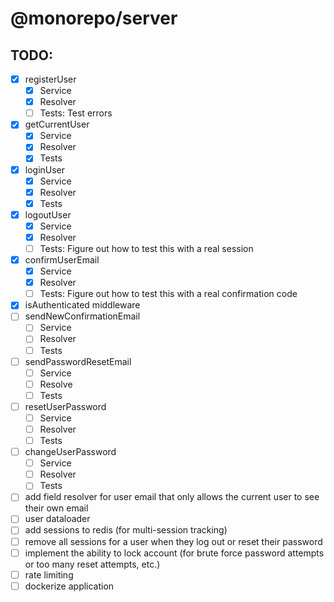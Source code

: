 # @monorepo/server

## TODO:

- [x] registerUser
  - [x] Service
  - [x] Resolver
  - [ ] Tests: Test errors
- [x] getCurrentUser
  - [x] Service
  - [x] Resolver
  - [x] Tests
- [x] loginUser
  - [x] Service
  - [x] Resolver
  - [x] Tests
- [x] logoutUser
  - [x] Service
  - [x] Resolver
  - [ ] Tests: Figure out how to test this with a real session
- [x] confirmUserEmail
  - [x] Service
  - [x] Resolver
  - [ ] Tests: Figure out how to test this with a real confirmation code
- [x] isAuthenticated middleware
- [ ] sendNewConfirmationEmail
  - [ ] Service
  - [ ] Resolver
  - [ ] Tests
- [ ] sendPasswordResetEmail
  - [ ] Service
  - [ ] Resolve
  - [ ] Tests
- [ ] resetUserPassword
  - [ ] Service
  - [ ] Resolver
  - [ ] Tests
- [ ] changeUserPassword
  - [ ] Service
  - [ ] Resolver
  - [ ] Tests
- [ ] add field resolver for user email that only allows the current user to see their own email
- [ ] user dataloader
- [ ] add sessions to redis (for multi-session tracking)
- [ ] remove all sessions for a user when they log out or reset their password
- [ ] implement the ability to lock account (for brute force password attempts or too many reset attempts, etc.)
- [ ] rate limiting
- [ ] dockerize application
